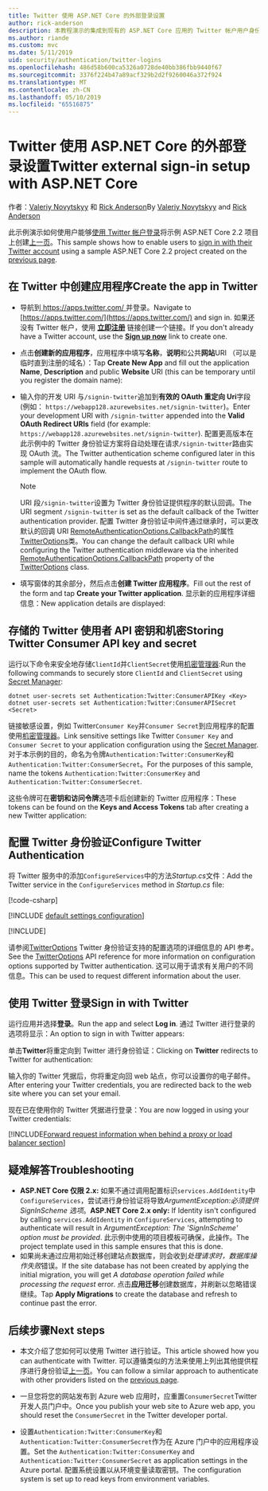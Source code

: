 ```yaml
---
title: Twitter 使用 ASP.NET Core 的外部登录设置
author: rick-anderson
description: 本教程演示的集成到现有的 ASP.NET Core 应用的 Twitter 帐户用户身份验证。
ms.author: riande
ms.custom: mvc
ms.date: 5/11/2019
uid: security/authentication/twitter-logins
ms.openlocfilehash: 486d58b600ca5326a0728de40bb386fbb9440f67
ms.sourcegitcommit: 3376f224b47a89acf329b2d2f9260046a372f924
ms.translationtype: MT
ms.contentlocale: zh-CN
ms.lasthandoff: 05/10/2019
ms.locfileid: "65516875"
---
```

# <a name="twitter-external-sign-in-setup-with-aspnet-core"></a><span data-ttu-id="ff7bd-103">Twitter 使用 ASP.NET Core 的外部登录设置</span><span class="sxs-lookup"><span data-stu-id="ff7bd-103">Twitter external sign-in setup with ASP.NET Core</span></span>

<span data-ttu-id="ff7bd-104">作者：[Valeriy Novytskyy](https://github.com/01binary) 和 [Rick Anderson](https://twitter.com/RickAndMSFT)</span><span class="sxs-lookup"><span data-stu-id="ff7bd-104">By [Valeriy Novytskyy](https://github.com/01binary) and [Rick Anderson](https://twitter.com/RickAndMSFT)</span></span>

<span data-ttu-id="ff7bd-105">此示例演示如何使用户能够[使用 Twitter 帐户登录](https://dev.twitter.com/web/sign-in/desktop-browser)将示例 ASP.NET Core 2.2 项目上创建[上一页](xref:security/authentication/social/index)。</span><span class="sxs-lookup"><span data-stu-id="ff7bd-105">This sample shows how to enable users to [sign in with their Twitter account](https://dev.twitter.com/web/sign-in/desktop-browser) using a sample ASP.NET Core 2.2 project created on the [previous page](xref:security/authentication/social/index).</span></span>

## <a name="create-the-app-in-twitter"></a><span data-ttu-id="ff7bd-106">在 Twitter 中创建应用程序</span><span class="sxs-lookup"><span data-stu-id="ff7bd-106">Create the app in Twitter</span></span>

* <span data-ttu-id="ff7bd-107">导航到[ https://apps.twitter.com/ ](https://apps.twitter.com/)并登录。</span><span class="sxs-lookup"><span data-stu-id="ff7bd-107">Navigate to [https://apps.twitter.com/](https://apps.twitter.com/) and sign in.</span></span> <span data-ttu-id="ff7bd-108">如果还没有 Twitter 帐户，使用 **[立即注册](https://twitter.com/signup)** 链接创建一个链接。</span><span class="sxs-lookup"><span data-stu-id="ff7bd-108">If you don't already have a Twitter account, use the **[Sign up now](https://twitter.com/signup)** link to create one.</span></span>

* <span data-ttu-id="ff7bd-109">点击**创建新的应用程序**，应用程序中填写**名称**，**说明**和公共**网站**URI （可以是临时直到注册的域名）：</span><span class="sxs-lookup"><span data-stu-id="ff7bd-109">Tap **Create New App** and fill out the application **Name**, **Description** and public **Website** URI (this can be temporary until you register the domain name):</span></span>

* <span data-ttu-id="ff7bd-110">输入你的开发 URI 与`/signin-twitter`追加到**有效的 OAuth 重定向 Uri**字段 (例如： `https://webapp128.azurewebsites.net/signin-twitter`)。</span><span class="sxs-lookup"><span data-stu-id="ff7bd-110">Enter your development URI with `/signin-twitter` appended into the **Valid OAuth Redirect URIs** field (for example: `https://webapp128.azurewebsites.net/signin-twitter`).</span></span> <span data-ttu-id="ff7bd-111">配置更高版本在此示例中的 Twitter 身份验证方案将自动处理在请求`/signin-twitter`路由实现 OAuth 流。</span><span class="sxs-lookup"><span data-stu-id="ff7bd-111">The Twitter authentication scheme configured later in this sample will automatically handle requests at `/signin-twitter` route to implement the OAuth flow.</span></span>

  > [!NOTE]
  > <span data-ttu-id="ff7bd-112">URI 段`/signin-twitter`设置为 Twitter 身份验证提供程序的默认回调。</span><span class="sxs-lookup"><span data-stu-id="ff7bd-112">The URI segment `/signin-twitter` is set as the default callback of the Twitter authentication provider.</span></span> <span data-ttu-id="ff7bd-113">配置 Twitter 身份验证中间件通过继承时，可以更改默认的回调 URI [RemoteAuthenticationOptions.CallbackPath](/dotnet/api/microsoft.aspnetcore.authentication.remoteauthenticationoptions.callbackpath)的属性[TwitterOptions](/dotnet/api/microsoft.aspnetcore.authentication.twitter.twitteroptions)类。</span><span class="sxs-lookup"><span data-stu-id="ff7bd-113">You can change the default callback URI while configuring the Twitter authentication middleware via the inherited [RemoteAuthenticationOptions.CallbackPath](/dotnet/api/microsoft.aspnetcore.authentication.remoteauthenticationoptions.callbackpath) property of the [TwitterOptions](/dotnet/api/microsoft.aspnetcore.authentication.twitter.twitteroptions) class.</span></span>

* <span data-ttu-id="ff7bd-114">填写窗体的其余部分，然后点击**创建 Twitter 应用程序**。</span><span class="sxs-lookup"><span data-stu-id="ff7bd-114">Fill out the rest of the form and tap **Create your Twitter application**.</span></span> <span data-ttu-id="ff7bd-115">显示新的应用程序详细信息：</span><span class="sxs-lookup"><span data-stu-id="ff7bd-115">New application details are displayed:</span></span>

## <a name="storing-twitter-consumer-api-key-and-secret"></a><span data-ttu-id="ff7bd-116">存储的 Twitter 使用者 API 密钥和机密</span><span class="sxs-lookup"><span data-stu-id="ff7bd-116">Storing Twitter Consumer API key and secret</span></span>

<span data-ttu-id="ff7bd-117">运行以下命令来安全地存储`ClientId`并`ClientSecret`使用[机密管理器](xref:security/app-secrets):</span><span class="sxs-lookup"><span data-stu-id="ff7bd-117">Run the following commands to securely store `ClientId` and `ClientSecret` using [Secret Manager](xref:security/app-secrets):</span></span>

```console
dotnet user-secrets set Authentication:Twitter:ConsumerAPIKey <Key>
dotnet user-secrets set Authentication:Twitter:ConsumerAPISecret <Secret>
```

<span data-ttu-id="ff7bd-118">链接敏感设置，例如 Twitter`Consumer Key`并`Consumer Secret`到应用程序的配置使用[机密管理器](xref:security/app-secrets)。</span><span class="sxs-lookup"><span data-stu-id="ff7bd-118">Link sensitive settings like Twitter `Consumer Key` and `Consumer Secret` to your application configuration using the [Secret Manager](xref:security/app-secrets).</span></span> <span data-ttu-id="ff7bd-119">对于本示例的目的，命名为令牌`Authentication:Twitter:ConsumerKey`和`Authentication:Twitter:ConsumerSecret`。</span><span class="sxs-lookup"><span data-stu-id="ff7bd-119">For the purposes of this sample, name the tokens `Authentication:Twitter:ConsumerKey` and `Authentication:Twitter:ConsumerSecret`.</span></span>

<span data-ttu-id="ff7bd-120">这些令牌可在**密钥和访问令牌**选项卡后创建新的 Twitter 应用程序：</span><span class="sxs-lookup"><span data-stu-id="ff7bd-120">These tokens can be found on the **Keys and Access Tokens** tab after creating a new Twitter application:</span></span>

## <a name="configure-twitter-authentication"></a><span data-ttu-id="ff7bd-121">配置 Twitter 身份验证</span><span class="sxs-lookup"><span data-stu-id="ff7bd-121">Configure Twitter Authentication</span></span>

<span data-ttu-id="ff7bd-122">将 Twitter 服务中的添加`ConfigureServices`中的方法*Startup.cs*文件：</span><span class="sxs-lookup"><span data-stu-id="ff7bd-122">Add the Twitter service in the `ConfigureServices` method in *Startup.cs* file:</span></span>

[!code-csharp[](~/security/authentication/social/social-code/StartupTwitter.cs?name=snippet&highlight=10-14)]

[!INCLUDE [default settings configuration](includes/default-settings.md)]

[!INCLUDE[](includes/chain-auth-providers.md)]

<span data-ttu-id="ff7bd-123">请参阅[TwitterOptions](/dotnet/api/microsoft.aspnetcore.builder.twitteroptions) Twitter 身份验证支持的配置选项的详细信息的 API 参考。</span><span class="sxs-lookup"><span data-stu-id="ff7bd-123">See the [TwitterOptions](/dotnet/api/microsoft.aspnetcore.builder.twitteroptions) API reference for more information on configuration options supported by Twitter authentication.</span></span> <span data-ttu-id="ff7bd-124">这可以用于请求有关用户的不同信息。</span><span class="sxs-lookup"><span data-stu-id="ff7bd-124">This can be used to request different information about the user.</span></span>

## <a name="sign-in-with-twitter"></a><span data-ttu-id="ff7bd-125">使用 Twitter 登录</span><span class="sxs-lookup"><span data-stu-id="ff7bd-125">Sign in with Twitter</span></span>

<span data-ttu-id="ff7bd-126">运行应用并选择**登录**。</span><span class="sxs-lookup"><span data-stu-id="ff7bd-126">Run the app and select **Log in**.</span></span> <span data-ttu-id="ff7bd-127">通过 Twitter 进行登录的选项将显示：</span><span class="sxs-lookup"><span data-stu-id="ff7bd-127">An option to sign in with Twitter appears:</span></span>

<span data-ttu-id="ff7bd-128">单击**Twitter**将重定向到 Twitter 进行身份验证：</span><span class="sxs-lookup"><span data-stu-id="ff7bd-128">Clicking on **Twitter** redirects to Twitter for authentication:</span></span>

<span data-ttu-id="ff7bd-129">输入你的 Twitter 凭据后，你将重定向回 web 站点，你可以设置你的电子邮件。</span><span class="sxs-lookup"><span data-stu-id="ff7bd-129">After entering your Twitter credentials, you are redirected back to the web site where you can set your email.</span></span>

<span data-ttu-id="ff7bd-130">现在已在使用你的 Twitter 凭据进行登录：</span><span class="sxs-lookup"><span data-stu-id="ff7bd-130">You are now logged in using your Twitter credentials:</span></span>

[!INCLUDE[Forward request information when behind a proxy or load balancer section](includes/forwarded-headers-middleware.md)]

## <a name="troubleshooting"></a><span data-ttu-id="ff7bd-131">疑难解答</span><span class="sxs-lookup"><span data-stu-id="ff7bd-131">Troubleshooting</span></span>

* <span data-ttu-id="ff7bd-132">**ASP.NET Core 仅限 2.x:** 如果不通过调用配置标识`services.AddIdentity`中`ConfigureServices`，尝试进行身份验证将导致*ArgumentException:必须提供 SignInScheme 选项*。</span><span class="sxs-lookup"><span data-stu-id="ff7bd-132">**ASP.NET Core 2.x only:** If Identity isn't configured by calling `services.AddIdentity` in `ConfigureServices`, attempting to authenticate will result in *ArgumentException: The 'SignInScheme' option must be provided*.</span></span> <span data-ttu-id="ff7bd-133">此示例中使用的项目模板可确保，此操作。</span><span class="sxs-lookup"><span data-stu-id="ff7bd-133">The project template used in this sample ensures that this is done.</span></span>
* <span data-ttu-id="ff7bd-134">如果尚未通过应用初始迁移创建站点数据库，则会收到*处理请求时，数据库操作失败*错误。</span><span class="sxs-lookup"><span data-stu-id="ff7bd-134">If the site database has not been created by applying the initial migration, you will get *A database operation failed while processing the request* error.</span></span> <span data-ttu-id="ff7bd-135">点击**应用迁移**创建数据库，并刷新以忽略错误继续。</span><span class="sxs-lookup"><span data-stu-id="ff7bd-135">Tap **Apply Migrations** to create the database and refresh to continue past the error.</span></span>

## <a name="next-steps"></a><span data-ttu-id="ff7bd-136">后续步骤</span><span class="sxs-lookup"><span data-stu-id="ff7bd-136">Next steps</span></span>

* <span data-ttu-id="ff7bd-137">本文介绍了您如何可以使用 Twitter 进行验证。</span><span class="sxs-lookup"><span data-stu-id="ff7bd-137">This article showed how you can authenticate with Twitter.</span></span> <span data-ttu-id="ff7bd-138">可以遵循类似的方法来使用上列出其他提供程序进行身份验证[上一页](xref:security/authentication/social/index)。</span><span class="sxs-lookup"><span data-stu-id="ff7bd-138">You can follow a similar approach to authenticate with other providers listed on the [previous page](xref:security/authentication/social/index).</span></span>

* <span data-ttu-id="ff7bd-139">一旦您将您的网站发布到 Azure web 应用时，应重置`ConsumerSecret`Twitter 开发人员门户中。</span><span class="sxs-lookup"><span data-stu-id="ff7bd-139">Once you publish your web site to Azure web app, you should reset the `ConsumerSecret` in the Twitter developer portal.</span></span>

* <span data-ttu-id="ff7bd-140">设置`Authentication:Twitter:ConsumerKey`和`Authentication:Twitter:ConsumerSecret`作为在 Azure 门户中的应用程序设置。</span><span class="sxs-lookup"><span data-stu-id="ff7bd-140">Set the `Authentication:Twitter:ConsumerKey` and `Authentication:Twitter:ConsumerSecret` as application settings in the Azure portal.</span></span> <span data-ttu-id="ff7bd-141">配置系统设置以从环境变量读取密钥。</span><span class="sxs-lookup"><span data-stu-id="ff7bd-141">The configuration system is set up to read keys from environment variables.</span></span>
